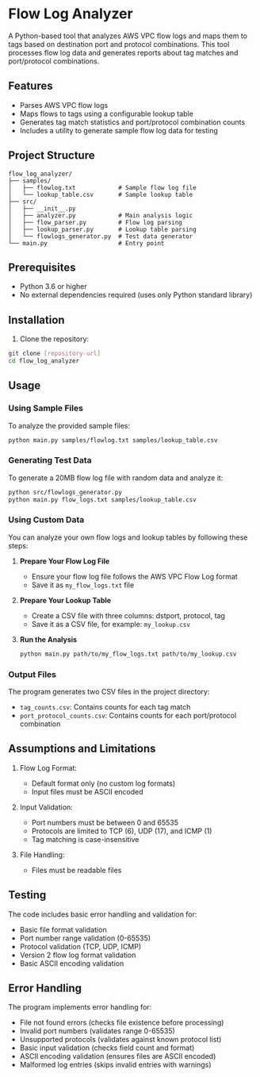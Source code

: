 # Flow Log Analyzer

A Python-based tool that analyzes AWS VPC flow logs and maps them to tags based on destination port and protocol combinations. This tool processes flow log data and generates reports about tag matches and port/protocol combinations.

## Features

- Parses AWS VPC flow logs 
- Maps flows to tags using a configurable lookup table
- Generates tag match statistics and port/protocol combination counts
- Includes a utility to generate sample flow log data for testing

## Project Structure

```
flow_log_analyzer/
├── samples/
│   ├── flowlog.txt            # Sample flow log file
│   └── lookup_table.csv       # Sample lookup table
├── src/
│   ├── __init__.py
│   ├── analyzer.py            # Main analysis logic
│   ├── flow_parser.py         # Flow log parsing
│   ├── lookup_parser.py       # Lookup table parsing
│   └── flowlogs_generator.py  # Test data generator
└── main.py                    # Entry point
```

## Prerequisites

- Python 3.6 or higher
- No external dependencies required (uses only Python standard library)

## Installation

1. Clone the repository:
```bash
git clone [repository-url]
cd flow_log_analyzer
```

## Usage

### Using Sample Files

To analyze the provided sample files:
```bash
python main.py samples/flowlog.txt samples/lookup_table.csv
```

### Generating Test Data

To generate a 20MB flow log file with random data and analyze it:
```bash
python src/flowlogs_generator.py
python main.py flow_logs.txt samples/lookup_table.csv
```

### Using Custom Data

You can analyze your own flow logs and lookup tables by following these steps:

1. **Prepare Your Flow Log File**
   - Ensure your flow log file follows the AWS VPC Flow Log format 
   - Save it as `my_flow_logs.txt` file

2. **Prepare Your Lookup Table**
   - Create a CSV file with three columns: dstport, protocol, tag
   - Save it as a CSV file, for example: `my_lookup.csv`

3. **Run the Analysis**
   ```bash
   python main.py path/to/my_flow_logs.txt path/to/my_lookup.csv
   ```

### Output Files

The program generates two CSV files in the project directory:
- `tag_counts.csv`: Contains counts for each tag match
- `port_protocol_counts.csv`: Contains counts for each port/protocol combination


## Assumptions and Limitations

1. Flow Log Format:
   - Default format only (no custom log formats)
   - Input files must be ASCII encoded

2. Input Validation:
   - Port numbers must be between 0 and 65535
   - Protocols are limited to TCP (6), UDP (17), and ICMP (1)
   - Tag matching is case-insensitive

3. File Handling:
   - Files must be readable files

## Testing

The code includes basic error handling and validation for:
- Basic file format validation
- Port number range validation (0-65535)
- Protocol validation (TCP, UDP, ICMP)
- Version 2 flow log format validation
- Basic ASCII encoding validation

## Error Handling

The program implements error handling for:
- File not found errors (checks file existence before processing)
- Invalid port numbers (validates range 0-65535)
- Unsupported protocols (validates against known protocol list)
- Basic input validation (checks field count and format)
- ASCII encoding validation (ensures files are ASCII encoded)
- Malformed log entries (skips invalid entries with warnings)